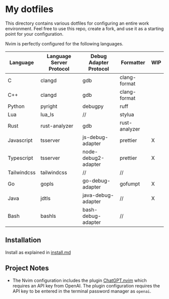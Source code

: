 # My dotfiles

This directory contains various dotfiles for configuring an entire work environment.
Feel free to use this repo, create a fork, and use it as a starting point for your configuration.

Nvim is perfectly configured for the following languages.

| Language    | Language Server Protocol | Debug Adapter Protocol | Formatter     | WIP |
| ----------- | ------------------------ | ---------------------- | ------------- | --- |
| C           | clangd                   | gdb                    | clang-format  |     |
| C++         | clangd                   | gdb                    | clang-format  |     |
| Python      | pyright                  | debugpy                | ruff          |     |
| Lua         | lua_ls                   | //                     | stylua        |     |
| Rust        | rust-analyzer            | gdb                    | rust-analyzer |     |
| Javascript  | tsserver                 | js-debug-adapter       | prettier      | X   |
| Typescript  | tsserver                 | node-debug2-adapter    | prettier      | X   |
| Tailwindcss | tailwindcss              | //                     | //            |     |
| Go          | gopls                    | go-debug-adapter       | gofumpt       | X   |
| Java        | jdtls                    | java-debug-adapter     | //            | X   |
| Bash        | bashls                   | bash-debug-adapter     | //            |     |

## Installation

Install as explained in [install.md](https://github.com/matteocavestri/dotfiles/blob/main/docs/install.md)

## Project Notes

- The Nvim configuration includes the plugin [ChatGPT.nvim](https://github.com/jackMort/ChatGPT.nvim) which requires an API key from OpenAI. The plugin configuration requires the API key to be entered in the terminal password manager as `openai`.
